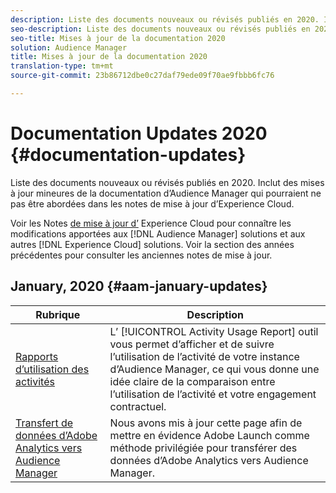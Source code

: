 ```yaml
---
description: Liste des documents nouveaux ou révisés publiés en 2020. Inclut des mises à jour mineures de la documentation d’Audience Manager qui pourraient ne pas être abordées dans les notes de mise à jour d’Experience Cloud.
seo-description: Liste des documents nouveaux ou révisés publiés en 2020. Inclut des mises à jour mineures de la documentation d’Audience Manager qui pourraient ne pas être abordées dans les notes de mise à jour d’Experience Cloud.
seo-title: Mises à jour de la documentation 2020
solution: Audience Manager
title: Mises à jour de la documentation 2020
translation-type: tm+mt
source-git-commit: 23b86712dbe0c27daf79ede09f70ae9fbbb6fc76

---
```



# Documentation Updates 2020 {#documentation-updates}

Liste des documents nouveaux ou révisés publiés en 2020. Inclut des mises à jour mineures de la documentation d’Audience Manager qui pourraient ne pas être abordées dans les notes de mise à jour d’Experience Cloud.

Voir les Notes [de mise à jour d’](https://marketing.adobe.com/resources/help/en_US/whatsnew/) Experience Cloud pour connaître les modifications apportées aux [!DNL Audience Manager] solutions et aux autres [!DNL Experience Cloud] solutions. Voir la section des années [](../docs-updates/docs-2019.md) précédentes pour consulter les anciennes notes de mise à jour.

## January, 2020 {#aam-january-updates}

| Rubrique | Description |
|--- |----|
| [Rapports d’utilisation des activités](../features/administration/activity-usage-reporting.md) | L’ [!UICONTROL Activity Usage Report] outil vous permet d’afficher et de suivre l’utilisation de l’activité de votre instance d’Audience Manager, ce qui vous donne une idée claire de la comparaison entre l’utilisation de l’activité et votre engagement contractuel. |
| [Transfert de données d’Adobe Analytics vers Audience Manager](../integration/integration-other-solutions/audience-management-module.md) | Nous avons mis à jour cette page afin de mettre en évidence Adobe Launch comme méthode privilégiée pour transférer des données d’Adobe Analytics vers Audience Manager. |
